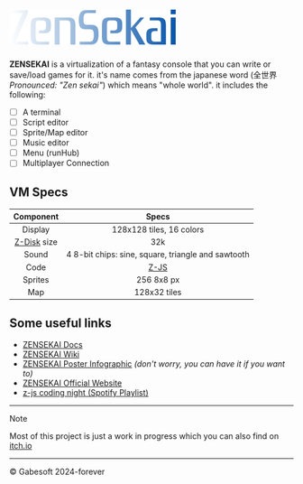 # ![ZenSekai logo](/docs/img/wordmark.png)

**ZENSEKAI** is a virtualization of a fantasy console that you can write or save/load games for it. it's name comes from the japanese word (全世界 *Pronounced: "Zen sekai"*) which means "whole world". it includes the following: 
- [ ] A terminal
- [ ] Script editor
- [ ] Sprite/Map editor
- [ ] Music editor
- [ ] Menu (runHub)
- [ ] Multiplayer Connection

## VM Specs

|Component|Specs|  
|:---:|:---:|  
|Display|128x128 tiles, 16 colors|  
|[Z-Disk](/docs/z-disks.md) size|32k|  
|Sound|4 8-bit chips: sine, square, triangle and sawtooth|  
|Code|[Z-JS](/docs/z-js-coding.md)|  
|Sprites|256 8x8 px|  
|Map|128x32 tiles|  

## Some useful links
- [ZENSEKAI Docs](/docs/)
- [ZENSEKAI Wiki](https://github.com/ZenSekai123/zensekai123.github.io/wiki)
- [ZENSEKAI Poster Infographic](/docs/img/infographic.png) *(don't worry, you can have it if you want to)*
- [ZENSEKAI Official Website](https://gabethecat.neocities.org/zensekai)
- [z-js coding night (Spotify Playlist)](https://open.spotify.com/playlist/0LwG2yZSDk4vnmNsTMk7y4?si=V3wh1f0yS_eeU9Vpe7IrEw&pi=pvnMeQr5Tc-VT)

- - -
> [!NOTE]
> Most of this project is just a work in progress which you can also find on [itch.io](https://gabethecat.itch.io/)
- - -
&copy; Gabesoft 2024-forever
